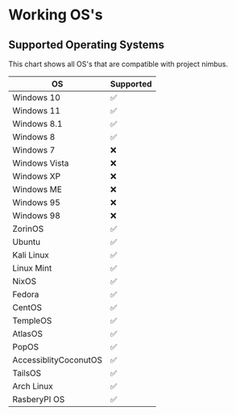 # Working OS's

## Supported Operating Systems

This chart shows all OS's that are compatible with project nimbus.

| OS | Supported |
| ------- | ------------------ |
| Windows 10 | :white_check_mark: |
| Windows 11 | :white_check_mark:|
| Windows 8.1  | :white_check_mark:|
| Windows 8    | :white_check_mark:|
| Windows 7   | :x:|
| Windows Vista   | :x: |
| Windows XP   | :x:
| Windows ME   | :x: |
| Windows 95   | :x: |
| Windows 98   | :x: |
| ZorinOS   | :white_check_mark: |
| Ubuntu   | :white_check_mark: |
| Kali Linux   | :white_check_mark: |
| Linux Mint   | :white_check_mark: |
| NixOS   | :white_check_mark: |
| Fedora   | :white_check_mark: |
| CentOS   | :white_check_mark: |
| TempleOS   | :white_check_mark: |
| AtlasOS   | :white_check_mark: |
| PopOS   | :white_check_mark: |
| AccessiblityCoconutOS   | :white_check_mark: |
| TailsOS   | :white_check_mark: |
| Arch Linux   | :white_check_mark: |
| RasberyPI OS   | :white_check_mark: |
